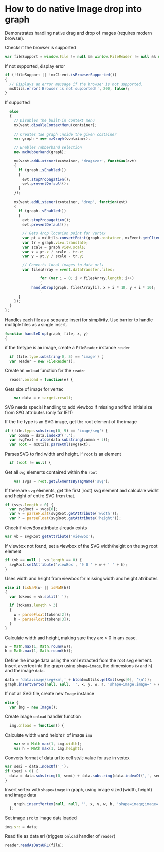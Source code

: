 # How to do native Image drop into graph

Demonstrates handling native drag and drop of images (requires modern browser).

Checks if the browser is supported

```js
var fileSupport = window.File != null && window.FileReader != null && window.FileList != null;
```

If not supported, display error

```js
if (!fileSupport || !mxClient.isBrowserSupported())
{
  // Displays an error message if the browser is not supported.
  mxUtils.error('Browser is not supported!', 200, false);
}
```

If supported

```js
  else
  {
    // Disables the built-in context menu
    mxEvent.disableContextMenu(container);
    
    // Creates the graph inside the given container
    var graph = new mxGraph(container);

    // Enables rubberband selection
    new mxRubberband(graph);

    mxEvent.addListener(container, 'dragover', function(evt)
    {
      if (graph.isEnabled())
      {
        evt.stopPropagation();
        evt.preventDefault();
      }
    });
    
    mxEvent.addListener(container, 'drop', function(evt)
    {
      if (graph.isEnabled())
      {
        evt.stopPropagation();
        evt.preventDefault();

        // Gets drop location point for vertex
        var pt = mxUtils.convertPoint(graph.container, mxEvent.getClientX(evt), mxEvent.getClientY(evt));
        var tr = graph.view.translate;
        var scale = graph.view.scale;
        var x = pt.x / scale - tr.x;
        var y = pt.y / scale - tr.y;

        // Converts local images to data urls
        var filesArray = event.dataTransfer.files;

                for (var i = 0; i < filesArray.length; i++)
                {
            handleDrop(graph, filesArray[i], x + i * 10, y + i * 10);
                }
      }
    });
  }
};
```

Handles each file as a separate insert for simplicity.
Use barrier to handle multiple files as a single insert.

```js
function handleDrop(graph, file, x, y)
{
```

if the filetype is an image, create a `FileReader` instance `reader` 

```js
  if (file.type.substring(0, 5) == 'image') {
  var reader = new FileReader();
```

Create an `onload` function for the `reader`

```js
  reader.onload = function(e) {
```

Gets size of image for vertex

```js
    var data = e.target.result;
```

SVG needs special handling to add viewbox if missing and find initial size from SVG attributes (only for IE11)

If the file type is an SVG image, get the root element of the image

```js
if (file.type.substring(0, 9) == 'image/svg') {
  var comma = data.indexOf(',');
  var svgText = atob(data.substring(comma + 1));
  var root = mxUtils.parseXml(svgText);
```

Parses SVG to find width and height. If `root` is an element

```js
  if (root != null) {
```

Get all `svg` elements contained within the `root`

```js
    var svgs = root.getElementsByTagName('svg');
```

If there are `svg` elements, get the first (root) svg element and calculate widht and height of entire
SVG from that.

```js
if (svgs.length > 0) {
  var svgRoot = svgs[0];
  var w = parseFloat(svgRoot.getAttribute('width'));
  var h = parseFloat(svgRoot.getAttribute('height'));
```

Check if viewBox attribute already exists

```js
var vb = svgRoot.getAttribute('viewBox');
```

If viewbox not found, set a viewbox of the SVG width/height on the svg root element

```js
if (vb == null || vb.length == 0) {
  svgRoot.setAttribute('viewBox', '0 0 ' + w + ' ' + h);
}
```

Uses width and height from viewbox for missing width and height attributes

```js
else if (isNaN(w) || isNaN(h))
{
  var tokens = vb.split(' ');

  if (tokens.length > 3)
  {
    w = parseFloat(tokens[2]);
    h = parseFloat(tokens[3]);
  }
}
```

Calculate width and height, making sure they are > 0 in any case.

```js
w = Math.max(1, Math.round(w));
h = Math.max(1, Math.round(h));
```

Define the image data using the xml extracted from the root svg element.
Insert a vertex into the graph using `shape=image`, the dimensions (`w` and `h`) and the image `data`.

```js
data = 'data:image/svg+xml,' + btoa(mxUtils.getXml(svgs[0], '\n'));
graph.insertVertex(null, null, '', x, y, w, h, 'shape=image;image=' + data + ';');
```

If not an SVG file, create new `Image` instance

```js
else {
  var img = new Image();
```

Create image `onload` handler function

```js
  img.onload = function() {
```

Calculate width `w` and height `h` of image `img`

```js
    var w = Math.max(1, img.width);
    var h = Math.max(1, img.height);
```

Converts format of data url to cell style value for use in vertex

```js
var semi = data.indexOf(';');
if (semi > 0) {
  data = data.substring(0, semi) + data.substring(data.indexOf(',', semi + 1));
}
```

Insert vertex with `shape=image` in graph, using image sized (width, height) and image data

```js
    graph.insertVertex(null, null, '', x, y, w, h, 'shape=image;image=' + data + ';');
  };
```

Set image `src` to image data loaded

```js
img.src = data;
```

Read file as data url (triggers `onload` handler of `reader`)

```js
reader.readAsDataURL(file);
```